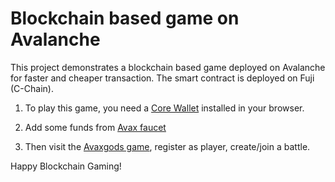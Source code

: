 # Blockchain based game on Avalanche

This project demonstrates a blockchain based game deployed on Avalanche for faster and cheaper transaction. The smart contract is deployed on Fuji (C-Chain).

1. To play this game, you need a [Core Wallet](https://chrome.google.com/webstore/detail/core-crypto-wallet-nft-ex/agoakfejjabomempkjlepdflaleeobhb?hl=en) installed in your browser.

2. Add some funds from [Avax faucet](https://faucet.avax.network/)

3. Then visit the [Avaxgods game](https://avaxgods-blockchain-game.vercel.app/), register as player, create/join a battle.

Happy Blockchain Gaming!
